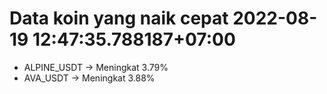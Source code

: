 # Data koin yang naik cepat 2022-08-19 12:47:35.788187+07:00

* ALPINE_USDT -> Meningkat 3.79%
* AVA_USDT -> Meningkat 3.88%
